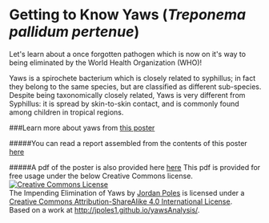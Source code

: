 # Getting to Know Yaws (<i>Treponema pallidum pertenue</i>)
Let's learn about a once forgotten pathogen which is now on it's way to being eliminated by the World Health Organization (WHO)!

Yaws is a spirochete bacterium which is closely related to syphillus; in fact they belong to the same species, but are classified as different sub-species. Despite being taxonomically closely related, Yaws is very different from Syphillus: it is spread by skin-to-skin contact, and is commonly found among children in tropical regions.

###Learn more about yaws from <a href="http://jpoles1.github.io/yawsAnalysis/" target="_blank">this poster</a>

#####You can read a report assembled from the contents of this poster <a href="http://jpoles1.github.io/yawsAnalysis/YawsPosterWriteup.pdf" target="_blank">here</a>

#####A pdf of the poster is also provided here <a href="http://jpoles1.github.io/yawsAnalysis/poster.pdf" target="_blank">here</a> This pdf is provided for free usage under the below Creative Commons license.
<a rel="license" href="http://creativecommons.org/licenses/by-sa/4.0/"><img alt="Creative Commons License" style="border-width:0" src="https://i.creativecommons.org/l/by-sa/4.0/88x31.png" /></a><br /><span xmlns:dct="http://purl.org/dc/terms/" property="dct:title">The Impending Elimination of Yaws</span> by <a xmlns:cc="http://creativecommons.org/ns#" href="http://jpoles1.github.io/yawsAnalysis/" property="cc:attributionName" rel="cc:attributionURL">Jordan Poles</a> is licensed under a <a rel="license" href="http://creativecommons.org/licenses/by-sa/4.0/">Creative Commons Attribution-ShareAlike 4.0 International License</a>.<br />Based on a work at <a xmlns:dct="http://purl.org/dc/terms/" href="http://jpoles1.github.io/yawsAnalysis/" rel="dct:source">http://jpoles1.github.io/yawsAnalysis/</a>.
